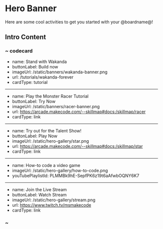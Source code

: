 # Hero Banner

Here are some cool activities to get you started with your @boardname@!

## Intro Content

### ~ codecard
* name: Stand with Wakanda
* buttonLabel: Build now
* imageUrl: /static/banners/wakanda-banner.png
* url: /tutorials/wakanda-forever
* cardType: tutorial
---
* name: Play the Monster Racer Tutorial
* buttonLabel: Try Now
* imageUrl: /static/banners/racer-banner.png
* url: https://arcade.makecode.com/--skillmap#docs:/skillmap/racer
* cardType: link
---
* name: Try out for the Talent Show!
* buttonLabel: Play Now
* imageUrl: /static/hero-gallery/star.png
* url: https://arcade.makecode.com/--skillmap#docs:/skillmap/star
* cardType: link
---
* name: How-to code a video game
* imageUrl: /static/hero-gallery/how-to-code.png
* youTubePlaylistId: PLMMBk9hE-SepfPK6z19t6aAfwbOQNY6K7
---
* name: Join the Live Stream
* buttonLabel: Watch Stream
* imageUrl: /static/hero-gallery/stream.png
* url: https://www.twitch.tv/msmakecode
* cardType: link

### ~
